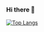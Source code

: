 ### Hi there 👋


[![Top Langs](https://github-readme-stats.vercel.app/api/top-langs/?I_giz23=anuraghazra&layout=compact)](https://github.com/anuraghazra/github-readme-stats)
